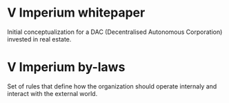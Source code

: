 # V Imperium whitepaper

Initial conceptualization for a DAC (Decentralised Autonomous Corporation) invested in real estate.

# V Imperium by-laws

Set of rules that define how the organization should operate internaly and interact with the external world.
